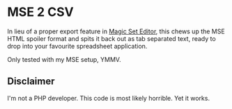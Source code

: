 # MSE 2 CSV

In lieu of a proper export feature in [Magic Set Editor](http://magicseteditor.sourceforge.net), this chews up the MSE HTML spoiler format and spits it back out as tab separated text, ready to drop into your favourite spreadsheet application.

Only tested with my MSE setup, YMMV.

## Disclaimer

I'm not a PHP developer.
This code is most likely horrible.
Yet it works.
